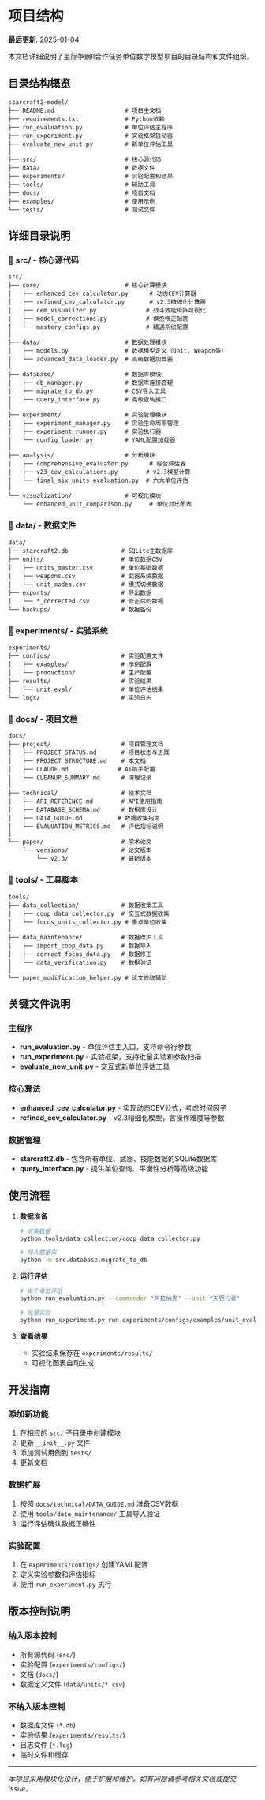 # 项目结构

**最后更新**: 2025-01-04

本文档详细说明了星际争霸II合作任务单位数学模型项目的目录结构和文件组织。

## 目录结构概览

```
starcraft2-model/
├── README.md                    # 项目主文档
├── requirements.txt             # Python依赖
├── run_evaluation.py            # 单位评估主程序
├── run_experiment.py            # 实验框架启动器
├── evaluate_new_unit.py         # 新单位评估工具
│
├── src/                         # 核心源代码
├── data/                        # 数据文件
├── experiments/                 # 实验配置和结果
├── tools/                       # 辅助工具
├── docs/                        # 项目文档
├── examples/                    # 使用示例
└── tests/                       # 测试文件
```

## 详细目录说明

### 📁 src/ - 核心源代码

```
src/
├── core/                        # 核心计算模块
│   ├── enhanced_cev_calculator.py      # 动态CEV计算器
│   ├── refined_cev_calculator.py       # v2.3精细化计算器
│   ├── cem_visualizer.py              # 战斗效能矩阵可视化
│   ├── model_corrections.py           # 模型修正配置
│   └── mastery_configs.py             # 精通系统配置
│
├── data/                        # 数据处理模块
│   ├── models.py                # 数据模型定义（Unit, Weapon等）
│   └── advanced_data_loader.py  # 高级数据加载器
│
├── database/                    # 数据库模块
│   ├── db_manager.py            # 数据库连接管理
│   ├── migrate_to_db.py         # CSV导入工具
│   └── query_interface.py       # 高级查询接口
│
├── experiment/                  # 实验管理模块
│   ├── experiment_manager.py    # 实验生命周期管理
│   ├── experiment_runner.py     # 实验执行器
│   └── config_loader.py         # YAML配置加载器
│
├── analysis/                    # 分析模块
│   ├── comprehensive_evaluator.py      # 综合评估器
│   ├── v23_cev_calculations.py        # v2.3模型计算
│   └── final_six_units_evaluation.py  # 六大单位评估
│
└── visualization/               # 可视化模块
    └── enhanced_unit_comparison.py     # 单位对比图表
```

### 📁 data/ - 数据文件

```
data/
├── starcraft2.db               # SQLite主数据库
├── units/                      # 单位数据CSV
│   ├── units_master.csv        # 单位基础数据
│   ├── weapons.csv             # 武器系统数据
│   └── unit_modes.csv          # 模式切换数据
├── exports/                    # 导出数据
│   └── *_corrected.csv         # 修正后的数据
└── backups/                    # 数据备份
```

### 📁 experiments/ - 实验系统

```
experiments/
├── configs/                    # 实验配置文件
│   ├── examples/               # 示例配置
│   └── production/             # 生产配置
├── results/                    # 实验结果
│   └── unit_eval/              # 单位评估结果
└── logs/                       # 实验日志
```

### 📁 docs/ - 项目文档

```
docs/
├── project/                    # 项目管理文档
│   ├── PROJECT_STATUS.md       # 项目状态与进展
│   ├── PROJECT_STRUCTURE.md    # 本文档
│   ├── CLAUDE.md              # AI助手配置
│   └── CLEANUP_SUMMARY.md      # 清理记录
│
├── technical/                  # 技术文档
│   ├── API_REFERENCE.md        # API使用指南
│   ├── DATABASE_SCHEMA.md      # 数据库设计
│   ├── DATA_GUIDE.md          # 数据收集指南
│   └── EVALUATION_METRICS.md   # 评估指标说明
│
└── paper/                      # 学术论文
    └── versions/               # 论文版本
        └── v2.3/               # 最新版本
```

### 📁 tools/ - 工具脚本

```
tools/
├── data_collection/            # 数据收集工具
│   ├── coop_data_collector.py  # 交互式数据收集
│   └── focus_units_collector.py # 重点单位收集
│
├── data_maintenance/           # 数据维护工具
│   ├── import_coop_data.py     # 数据导入
│   ├── correct_focus_data.py   # 数据修正
│   └── data_verification.py    # 数据验证
│
└── paper_modification_helper.py # 论文修改辅助
```

## 关键文件说明

### 主程序
- **run_evaluation.py** - 单位评估主入口，支持命令行参数
- **run_experiment.py** - 实验框架，支持批量实验和参数扫描
- **evaluate_new_unit.py** - 交互式新单位评估工具

### 核心算法
- **enhanced_cev_calculator.py** - 实现动态CEV公式，考虑时间因子
- **refined_cev_calculator.py** - v2.3精细化模型，含操作难度等参数

### 数据管理
- **starcraft2.db** - 包含所有单位、武器、技能数据的SQLite数据库
- **query_interface.py** - 提供单位查询、平衡性分析等高级功能

## 使用流程

1. **数据准备**
   ```bash
   # 收集数据
   python tools/data_collection/coop_data_collector.py
   
   # 导入数据库
   python -m src.database.migrate_to_db
   ```

2. **运行评估**
   ```bash
   # 单个单位评估
   python run_evaluation.py --commander "阿拉纳克" --unit "天罚行者"
   
   # 批量实验
   python run_experiment.py run experiments/configs/examples/unit_evaluation.yaml
   ```

3. **查看结果**
   - 实验结果保存在 `experiments/results/`
   - 可视化图表自动生成

## 开发指南

### 添加新功能
1. 在相应的 `src/` 子目录中创建模块
2. 更新 `__init__.py` 文件
3. 添加测试用例到 `tests/`
4. 更新文档

### 数据扩展
1. 按照 `docs/technical/DATA_GUIDE.md` 准备CSV数据
2. 使用 `tools/data_maintenance/` 工具导入验证
3. 运行评估确认数据正确性

### 实验配置
1. 在 `experiments/configs/` 创建YAML配置
2. 定义实验参数和评估指标
3. 使用 `run_experiment.py` 执行

## 版本控制说明

### 纳入版本控制
- 所有源代码 (`src/`)
- 实验配置 (`experiments/configs/`)
- 文档 (`docs/`)
- 数据定义文件 (`data/units/*.csv`)

### 不纳入版本控制
- 数据库文件 (`*.db`)
- 实验结果 (`experiments/results/`)
- 日志文件 (`*.log`)
- 临时文件和缓存

---

*本项目采用模块化设计，便于扩展和维护。如有问题请参考相关文档或提交Issue。*